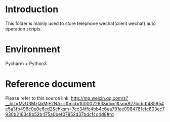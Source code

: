 # Introduction
This folder is mainly used to store telephone wechat(client wechat) auto operation scripts.

# Environment
Pycharm + Python3

# Reference document
Please refer to this source link: http://mp.weixin.qq.com/s?__biz=MzU3MzQxMjE2NA==&mid=100002263&idx=1&sn=827bcbdf485954e5a3fb496c0e0e6cd2&chksm=7cc34ffc4bb4c6ea791ee0984781cfc803ec7930b2163c8b52b475a0bef07852d37bdcf4c4d8#rd
